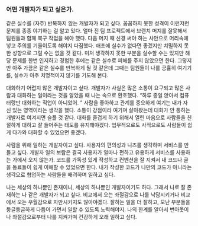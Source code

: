 ### 어떤 개발자가 되고 싶은가.

같은 실수를 (자주) 반복하지 않는 개발자가 되고 싶다. 꼼꼼하지 못한 성격이 이런저런 문제를 종종 야기하는 걸 알고 있다.
얼마 전 팀 프로젝트에서 브랜치 머지를 잘못해서 팀원들과 함께 복구 작업을 해야 했다. 다음 머지 때 신경 써야 하는 사안으로 머리속에 넣고 주의를 기울이도록 해야지 다짐했다.
애초에 실수가 없다면 좋겠지만 치밀하지 못한 성향으로 그럴 수는 없을 것 같다. 미처 생각하지 못한 부분을 실수할 수는 있지만 해당 문제를 한번 인지하고 경험한 후에는 같은 실수로 피해를 주지 않았으면 한다.
그렇지만 아주 가끔은 같은 실수를 반복하게 될 것 같은데 그때는 팀원들이 나를 긍휼히 여기기를, 실수가 아주 치명적이지 않기를 기도해 본다.

대화하기 어렵지 않은 개발자이고 싶다. 개발자가 사실은 많은 소통이 요구되고 많은 사람과 대화하는 일이라는 것을 알았을 때 나는 속으로 환호했다. “하루 종일 앉아서 컴퓨터랑만 대화하는 직업이 아니었어. ”
사람을 좋아하고 관계를 중요하게 여기는 내가 자신 있는 영역이라는 생각을 했다. 소통이 강점이라 여기며 살아왔는데 대화가 안 통하는 개발자로 여겨지면 슬플 것 같다.
대화를 즐겁게 하기 위해서 열린 마음으로 사람들을 친절하게 대하고 잘 들어주는 태도를 유지해야겠다. 업무적으로도 사적으로도 사람들이 쉽게 다가와 대화할 수 있었으면 좋겠다.

사람을 위해 일하는 개발자이고 싶다. 사용자의 편의성과 니즈를 생각하며 서비스를 만들고 싶다. 개발자 일의 보람은 결국 사용자가 얼마나 편하고 유용하게 서비스를 사용하는 가에서 오지 않는가.
코드를 가독성 있게 작성하고 컨벤션을 잘 지켜서 내 코드나 글을 동료들이 쉽게 이해할 수 있었으면 한다. 내가 작성한 코드가 나만의 코드가 아니라는 생각으로 협업하는 사람들을 배려하며 일하고 싶다.

나는 세상의 하나뿐인 존재이니, 세상의 하나뿐인 개발자이기도 하다. 그래서 나로 잘 존재하는 나 같은 개발자가 되고 싶다.
비교에서 오는 좌절감으로 나를 낙담시키거나 비교에서 오는 우월감으로 자만시키지도 않아야겠다. 잘하는 일을 더 잘하고, 모난 부분들을 둥글둥글하게 다듬어 가면서 일할 수 있도록 노력해야지. 나의 한계를 알아서 번아웃이나 좌절감으로부터 나를 지켜가며 건강하게 오래 일하고 싶다.
